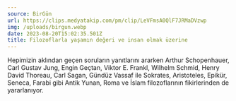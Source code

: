 ```yaml
---
source: BirGün
url: https://clips.medyatakip.com/pm/clip/LeVFmsA0QlF7JRMaDVzwp
img: /uploads/birgun.webp
date: 2023-08-20T15:02:35.501Z
title: Filozoflarla yaşamın değeri ve insan olmak üzerine
---
```


Hepimizin aklından geçen soruların yanıtlarını ararken Arthur Schopenhauer, Carl Gustav Jung, Engin Geçtan, Viktor E. Frankl, Wilhelm Schmid, Henry David Thoreau, Carl Sagan, Gündüz Vassaf ile Sokrates, Aristoteles, Epikür, Seneca, Farabi gibi Antik Yunan, Roma ve İslam filozoflarının fikirlerinden de yararlanıyor.
